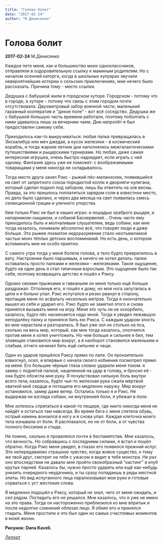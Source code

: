 ```yaml
---
title: "Голова болит"
date: "2017-02-24"
author: "М.Денисенко"
---
```


# Голова болит

**2017-02-24** М.Денисенко

Каждое лето меня, как и большинство моих одноклассников, отправляли в оздоровительную ссылку к маминым родителям. Но с началом осенней каторги, когда в школьных кулуарах звучали невероятнейшие истории о сельских приключениях, мне нечего было рассказать. Причина тому - место ссылки.

Дедушка с бабушкой жили в городском хуторе. Городском - потому что в городе, а хуторе - потому что связь с этим городом почти отсутствовала. Двухметровый забор военной части, маленький гаражный кооператив и "дикое поле" - вот всё соседство. Дедушка же с бабушкой большую часть времени работали, поэтому поболтать с ними удавалось лишь за вечерним чаем. Дни напролёт я был предоставлен самому себе.

Приходилось как-то выкручиваться: любая палка превращалась в Экскалибур или меч джедая, а кусок железяки - в космический корабль, и тогда жаркие летние дни наполнялись межгалактическими путешествиями и рыцарскими турнирами. Но любая, даже самая интересная игрушка, очень быстро надоедает, если играть с ней одному. Фантазия здесь уже не поможет: с воображаемыми товарищами у меня никогда не складывалось.

Тогда место друга занял Рэкс - рыжий пёс-меланхолик, появившийся на свет от запретного союза породистой колли и дворняги-хулигана, который сделал подкоп под забором, лишь бы ответить на зов весны. Правда, за это пришлось поплатиться зарядом соли в известное место, но дело было сделано, и через два месяца на свет появилась смесь селекционной грации и уличного упорства.

Кем только Рэкс не был в наших играх: и лошадью храброго рыцаря, и напарником-сыщиком, и собакой Баскервилей... Очень часто ему приходилось быть и молчаливым слушателем, ведь собаки, как мне тогда казалось, понимали абсолютно всё, что говорят люди и даже больше. Это рыжее лохматое недоразумение стало неотъемлемой частью моих тёплых детских воспоминаний. Но есть день, о котором вспоминать мне не особо приятно.

С самого утра тогда у меня болела голова, а тело будто превратилось в вату. Настроение было паршивым, я ничего не хотел делать: палки оставались просто палками и железяки - железяками. Такое ощущение, будто на один день я стал типичным взрослым. Это ощущение было так себе, поэтому возвращать детство я пошёл к Рэксу.

Однако своими прыжками и гавканьем он меня только ещё больше раздражал. Оттолкнув его, я пошёл к дому, но моя нога запуталась в цепи и я больно упал. Рэкс испугался и резко рванул в сторону, протащив меня по асфальту несколько метров. Тогда я окончательно вышел из себя и ударил его. Рэкс будто не заметил этого и снова принялся вызывать меня на игру. Меня это чуть ли не оскорбило, казалось, будто пёс насмехается надо мной. Тогда я увидел лежавшую неподалёку палку и принялся бить ею Рэкса. С каждым ударом злость во мне нарастала и разгоралась. Я был уже зол не столько на пса, сколько на весь мир, который, как мне тогда казалось, ополчился против меня и хотел уничтожить. Но чем больше и сильнее я бил, тем зловещее становился мир вокруг, а я наоборот становился маленьким и слабым, отчего начинал бить ещё сильнее и чаще.

Один из ударов пришёлся Рэксу прямо по лапе. Он пронзительно взвизгнул, осел, и впервые с начала своего избиения посмотрел прямо на меня. Его большие чёрные глаза словно ударили меня током: я замер с поднятой палкой, нацеленной на удар в голову, и бросил её - она будто обожгла мне руку. Я почувствовал сильную боль внутри всего тела; казалось, будто чья-то железная рука сжала мёртвой хваткой моё сердце и потащила его медленно наружу. Мир вокруг остановился, замер даже ветер. Остались только я и Рэкс. Не выдержав ни взгляда собаки, ни внутренней боли, я убежал в поле.

Мне хотелось спрятаться в какой-то пещере, где никто никогда меня не найдёт и остаться там навсегда. Во время бега с меня слетела обувь, острый камень вонзился в ногу и я снова упал. Каждая клеточка моего тела изнывала от боли. Я расплакался, но не от боли, а от чувства полного бессилия и стыда.

Не помню, сколько я провалялся почти в беспамятстве. Мне казалось, что вечность. Но собравшись с последними силами, я встал и пошёл обратно. Когда Рэкс меня увидел, в глазах его появился прежний испуг. Это непередаваемо страшное чувство, когда живое существо, к тому же твой друг, смотрит на тебя с ужасом и видит в тебе монстра. Не раз оно впоследствии не давало мне пройти своеобразный "кастинг" в клуб крутых парней. Казалось бы, нужно просто ударить или ещё как-нибудь унизить очередного неудачника, и ты сразу попадаешь в ряды местной элиты. Но вид испуганного лица парализовывал мои руки и готовые сорваться с уст жестокие слова.

Я медленно подошёл к Рэксу, который не знал, чего от меня ожидать, и сел рядом. Погладить его не решался. Мне казалось, что я уже не имею на это права. Тогда он настороженно приблизился ко мне впритык и после недолгих сомнений облизал лицо. Я обнял его и принялся гладить. Меня простили и это был один из самых счастливых моментов в моей жизни.

**Рисунок: Dana Kaveli.**

[Лепорт](http://www.leport.com.ua/golova-bolyt/)